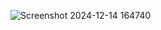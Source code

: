![Screenshot 2024-12-14 164740](https://github.com/user-attachments/assets/f741d816-5677-4a81-aa48-de8af1102af3)
